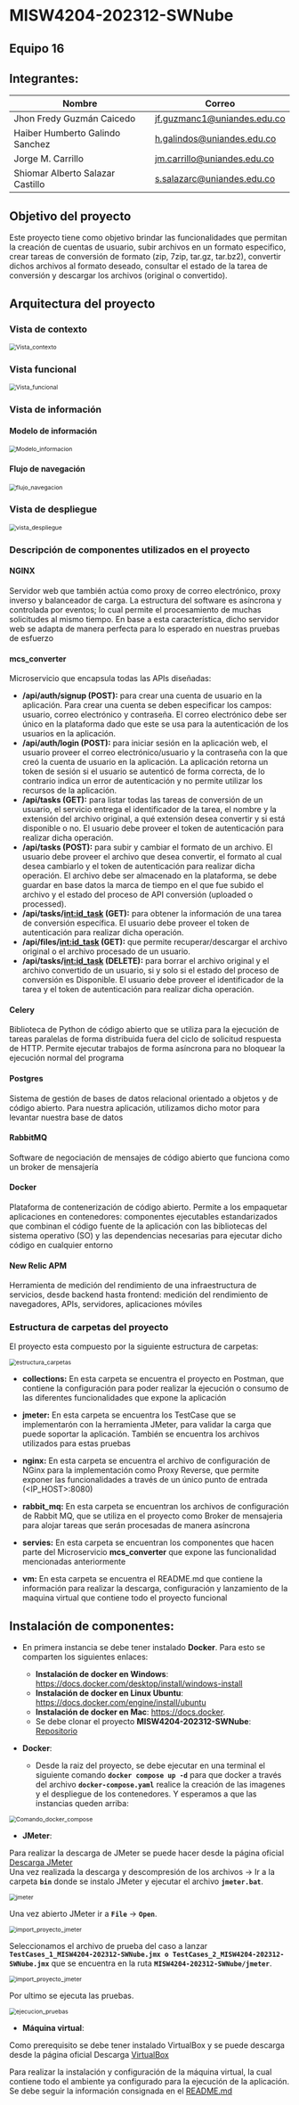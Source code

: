 # MISW4204-202312-SWNube

## Equipo 16

## Integrantes:

|   Nombre                         |   Correo                      |
|----------------------------------|-------------------------------|
| Jhon Fredy Guzmán Caicedo        | jf.guzmanc1@uniandes.edu.co   |
| Haiber Humberto Galindo Sanchez  | h.galindos@uniandes.edu.co    |
| Jorge M. Carrillo                | jm.carrillo@uniandes.edu.co   |
| Shiomar Alberto Salazar Castillo | s.salazarc@uniandes.edu.co    |

## Objetivo del proyecto

Este proyecto tiene como objetivo brindar las funcionalidades que permitan la creación de cuentas de usuario, subir archivos en un formato especifico, crear tareas de conversión de formato (zip, 7zip, tar.gz, tar.bz2), convertir dichos archivos al formato deseado, consultar el estado de la tarea de conversión y descargar los archivos (original o convertido). 

## Arquitectura del proyecto

### Vista de contexto

<img src="https://user-images.githubusercontent.com/110913673/232339273-2ff1d417-6aee-47cb-90d6-b0ffae5343fc.png" alt="Vista_contexto" style="zoom:75%;" />

### Vista funcional

<img src="https://user-images.githubusercontent.com/110913673/232339339-b1eb6bde-9ea1-49bd-b352-7aecb81e2992.png" alt="Vista_funcional" style="zoom:75%;" />

### Vista de información
#### Modelo de información

<img src="https://user-images.githubusercontent.com/110913673/232339391-b32ccaf3-597e-4285-a641-2b358f488c28.png" alt="Modelo_informacion" style="zoom:75%;" />

#### Flujo de navegación

<img src="https://user-images.githubusercontent.com/110913673/232339408-da0898ba-8efd-499c-81b8-1b37682ea838.png" alt="flujo_navegacion" style="zoom:75%;" />

### Vista de despliegue

<img src="https://user-images.githubusercontent.com/110913673/232339420-2d9592d8-cf77-4b58-9e9b-3b7fa5c8d409.png" alt="vista_despliegue" style="zoom:75%;" />

### Descripción de componentes utilizados en el proyecto
#### NGINX

Servidor web que también actúa como proxy de correo electrónico, proxy inverso y balanceador de carga. La estructura del software es asíncrona y controlada por eventos; lo cual permite el procesamiento de muchas solicitudes al mismo tiempo. En base a esta característica, dicho servidor web se adapta de manera perfecta para lo esperado en nuestras pruebas de esfuerzo

#### mcs_converter

Microservicio que encapsula todas las APIs diseñadas:
- **/api/auth/signup (POST):** para crear una cuenta de usuario en la aplicación. Para crear una cuenta se deben especificar los campos: usuario, correo electrónico y contraseña. El correo electrónico debe ser único en la plataforma dado que este se usa para la autenticación de los usuarios en la aplicación.
- **/api/auth/login (POST):** para iniciar sesión en la aplicación web, el usuario proveer el correo electrónico/usuario y la contraseña con la que creó la cuenta de usuario en la aplicación. La aplicación retorna un token de sesión si el usuario se autenticó de forma correcta, de lo contrario indica un error de autenticación y no permite utilizar los recursos de la aplicación.
- **/api/tasks (GET):** para listar todas las tareas de conversión de un usuario, el servicio entrega el identificador de la tarea, el nombre y la extensión del archivo original, a qué extensión desea convertir y si está disponible o no. El usuario debe proveer el token de autenticación para realizar dicha operación.
- **/api/tasks (POST):** para subir y cambiar el formato de un archivo. El usuario debe proveer el archivo que desea convertir, el formato al cual desea cambiarlo y el token de autenticación para realizar dicha operación. El archivo debe ser almacenado en la plataforma, se debe guardar en base datos la marca de tiempo en el que fue subido el archivo y el estado del proceso de API conversión (uploaded o processed). 
- **/api/tasks/<int:id_task> (GET):** para obtener la información de una tarea de conversión específica. El usuario debe proveer el token de autenticación para realizar dicha operación.
- **/api/files/<int:id_task> (GET):** que permite recuperar/descargar el archivo original o el archivo procesado de un usuario.
- **/api/tasks/<int:id_task>  (DELETE):** para borrar el archivo original y el archivo convertido de un usuario, si y solo si el estado del proceso de conversión es Disponible. El usuario debe proveer el identificador de la tarea y el token de autenticación para realizar dicha operación.

#### Celery

Biblioteca de Python de código abierto que se utiliza para la ejecución de tareas paralelas de forma distribuida fuera del ciclo de solicitud respuesta de HTTP. Permite ejecutar trabajos de forma asíncrona para no bloquear la ejecución normal del programa

#### Postgres

Sistema de gestión de bases de datos relacional orientado a objetos y de código abierto. Para nuestra aplicación, utilizamos dicho motor para levantar nuestra base de datos

#### RabbitMQ

Software de negociación de mensajes de código abierto que funciona como un broker de mensajería

#### Docker

Plataforma de contenerización de código abierto. Permite a los empaquetar aplicaciones en contenedores: componentes ejecutables estandarizados que combinan el código fuente de la aplicación con las bibliotecas del sistema operativo (SO) y las dependencias necesarias para ejecutar dicho código en cualquier entorno

#### New Relic APM

Herramienta de medición del rendimiento de una infraestructura de servicios, desde backend hasta frontend: medición del rendimiento de navegadores, APIs, servidores, aplicaciones móviles

### Estructura de carpetas del proyecto

El proyecto esta compuesto por la siguiente estructura de carpetas:

<img src="https://user-images.githubusercontent.com/110913673/232340051-7cd0d19b-e288-4d72-8d14-d5e24c5de5c4.png" alt="estructura_carpetas" style="zoom:75%;" />

- **collections:** En esta carpeta se encuentra el proyecto en Postman, que contiene la configuración para poder realizar la ejecución o consumo de las diferentes funcionalidades que expone la aplicación

- **jmeter:** En esta carpeta se encuentra los TestCase que se implementarón con la herramienta JMeter, para validar la carga que puede soportar la aplicación. También se encuentra los archivos utilizados para estas pruebas 

- **nginx:** En esta carpeta se encuentra el archivo de configuración de NGinx para la implementación como Proxy Reverse, que permite exponer las funcionalidades a través de un único punto de entrada (<IP_HOST>:8080) 

- **rabbit_mq:** En esta carpeta se encuentran los archivos de configuración de Rabbit MQ, que se utiliza en el proyecto como Broker de mensajeria para alojar tareas que serán procesadas de manera asíncrona 

- **servies:** En esta carpeta se encuentran los componentes que hacen parte del Microservicio **mcs_converter** que expone las funcionalidad mencionadas anteriormente

- **vm:** En esta carpeta se encuentra el README.md que contiene la información para realizar la descarga, configuración y lanzamiento de la maquina virtual que contiene todo el proyecto funcional


## Instalación de componentes:
- En primera instancia se debe tener instalado **Docker**. Para esto se comparten los siguientes enlaces:
  - **Instalación de docker en Windows**: https://docs.docker.com/desktop/install/windows-install
  - **Instalación de docker en Linux Ubuntu**: https://docs.docker.com/engine/install/ubuntu
  - **Instalación de docker en Mac**: https://docs.docker.
  - Se debe clonar el proyecto **MISW4204-202312-SWNube**: [Repositorio](https://github.com/shiomar-salazar/MISW4204-202312-SWNube)
  
- **Docker**:
  - Desde la raiz del proyecto, se debe ejecutar en una terminal el siguiente comando **`docker compose up -d`** para que docker a través del archivo **`docker-compose.yaml`** realice la creación de las imagenes y el despliegue de los contenedores. Y esperamos a que las instancias queden arriba:

<img src="https://user-images.githubusercontent.com/110913673/232261466-389ebce9-0214-4644-8ab7-5f30d0375300.png" alt="Comando_docker_compose" style="zoom:75%;" />
  
- **JMeter**:

Para realizar la descarga de JMeter se puede hacer desde la página oficial [Descarga JMeter](https://jmeter.apache.org/download_jmeter.cgi)
<br/>
Una vez realizada la descarga y descompresión de los archivos -> Ir a la carpeta **`bin`** donde se instalo JMeter y ejecutar el archivo **`jmeter.bat`**.

<img src="https://user-images.githubusercontent.com/110913673/221445381-c93eefe5-b9c1-40eb-9d31-daf2de0bcacc.png" alt="jmeter" style="zoom:75%;" />

Una vez abierto JMeter ir a **`File`** -> **`Open`**.

<img src="https://user-images.githubusercontent.com/110913673/221445579-d0d7dd73-03d1-4ac6-908c-e716b8ea956d.png" alt="import_proyecto_jmeter" style="zoom:75%;" />

Seleccionamos el archivo de prueba del caso a lanzar **`TestCases_1_MISW4204-202312-SWNube.jmx o TestCases_2_MISW4204-202312-SWNube.jmx`** que se encuentra en la ruta **`MISW4204-202312-SWNube/jmeter`**.

<img src="https://user-images.githubusercontent.com/110913673/232346888-e9eef331-a21b-4e98-9a59-75ad51f0467c.png" alt="import_proyecto_jmeter" style="zoom:75%;" />

Por ultimo se ejecuta las pruebas.

<img src="https://user-images.githubusercontent.com/110913673/221446161-bda2d2ba-2fe6-41cb-9c9e-6338cac4f3d5.png" alt="ejecucion_pruebas" style="zoom:75%;" />

- **Máquina virtual**:

Como prerequisito se debe tener instalado VirtualBox y se puede descarga desde la página oficial Descarga [VirtualBox](https://www.virtualbox.org/wiki/Downloads)
<br/>

Para realizar la instalación y configuración de la máquina virtual, la cual contiene todo el ambiente ya configurado para la ejecución de la aplicación. Se debe seguir la información consignada en el [README.md](https://github.com/shiomar-salazar/MISW4204-202312-SWNube/tree/development/vm)


